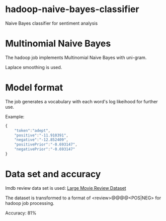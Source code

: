 # hadoop-naive-bayes-classifier
Naive Bayes classifier for sentiment analysis

# Multinomial Naive Bayes
The hadoop job implements Multinomial Naive Bayes with uni-gram.

Laplace smoothing is used.

# Model format
The job generates a vocabulary with each word's log likeihood for further use.

Example:
```javascript
{
	"token":"adept",
    "positive":"-11.910391",
    "negative":"-12.852409",
    "positivePrior":"-0.693147",
    "negativePrior":"-0.693147"
}
```

# Data set and accuracy
Imdb review data set is used: [Large Movie Review Dataset](http://ai.stanford.edu/~amaas/data/sentiment/)

The dataset is transformed to a format of \<review>@@@@\<POS|NEG> for hadoop job processing.

Accuracy: 81%